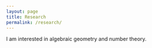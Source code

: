 ```yaml
---
layout: page
title: Research
permalink: /research/
---
```

I am interested in algebraic geometry and number theory.
